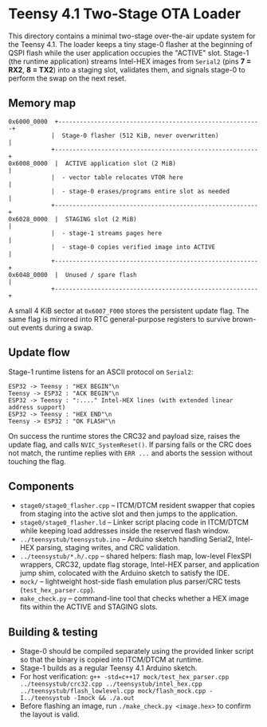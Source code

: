 # Teensy 4.1 Two-Stage OTA Loader

This directory contains a minimal two-stage over-the-air update system for the Teensy 4.1. The loader keeps a tiny stage-0 flasher at the beginning of QSPI flash while the user application occupies the "ACTIVE" slot. Stage-1 (the runtime application) streams Intel-HEX images from `Serial2` (pins **7 = RX2**, **8 = TX2**) into a staging slot, validates them, and signals stage-0 to perform the swap on the next reset.

## Memory map

```
0x6000_0000  +---------------------------------------------------------+
            |  Stage-0 flasher (512 KiB, never overwritten)           |
            +---------------------------------------------------------+
0x6008_0000  |  ACTIVE application slot (2 MiB)                        |
            |  - vector table relocates VTOR here                      |
            |  - stage-0 erases/programs entire slot as needed         |
            +---------------------------------------------------------+
0x6028_0000  |  STAGING slot (2 MiB)                                   |
            |  - stage-1 streams pages here                            |
            |  - stage-0 copies verified image into ACTIVE             |
            +---------------------------------------------------------+
0x6048_0000  |  Unused / spare flash                                   |
            +---------------------------------------------------------+
```

A small 4 KiB sector at `0x6007_F000` stores the persistent update flag. The same flag is mirrored into RTC general-purpose registers to survive brown-out events during a swap.

## Update flow

Stage-1 runtime listens for an ASCII protocol on `Serial2`:

```
ESP32 -> Teensy : "HEX BEGIN"\n
Teensy -> ESP32 : "ACK BEGIN"\n
ESP32 -> Teensy : ":...." Intel-HEX lines (with extended linear address support)
ESP32 -> Teensy : "HEX END"\n
Teensy -> ESP32 : "OK FLASH"\n
```

On success the runtime stores the CRC32 and payload size, raises the update flag, and calls `NVIC_SystemReset()`. If parsing fails or the CRC does not match, the runtime replies with `ERR ...` and aborts the session without touching the flag.

## Components

* `stage0/stage0_flasher.cpp` – ITCM/DTCM resident swapper that copies from staging into the active slot and then jumps to the application.
* `stage0/stage0_flasher.ld` – Linker script placing code in ITCM/DTCM while keeping load addresses inside the reserved flash window.
* `../teensystub/teensystub.ino` – Arduino sketch handling Serial2, Intel-HEX parsing, staging writes, and CRC validation.
* `../teensystub/*.h/.cpp` – shared helpers: flash map, low-level FlexSPI wrappers, CRC32, update flag storage, Intel-HEX parser, and application jump shim, colocated with the Arduino sketch to satisfy the IDE.
* `mock/` – lightweight host-side flash emulation plus parser/CRC tests (`test_hex_parser.cpp`).
* `make_check.py` – command-line tool that checks whether a HEX image fits within the ACTIVE and STAGING slots.

## Building & testing

* Stage-0 should be compiled separately using the provided linker script so that the binary is copied into ITCM/DTCM at runtime.
* Stage-1 builds as a regular Teensy 4.1 Arduino sketch.
* For host verification: `g++ -std=c++17 mock/test_hex_parser.cpp ../teensystub/crc32.cpp ../teensystub/intel_hex.cpp ../teensystub/flash_lowlevel.cpp mock/flash_mock.cpp -I../teensystub -Imock && ./a.out`
* Before flashing an image, run `./make_check.py <image.hex>` to confirm the layout is valid.
